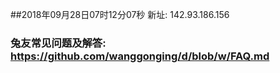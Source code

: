 ##2018年09月28日07时12分07秒 新址: 142.93.186.156
### 兔友常见问题及解答: https://github.com/wanggonging/d/blob/w/FAQ.md
